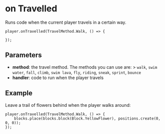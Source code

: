 # on Travelled

Runs code when the current player travels in a certain way.

```sig
player.onTravelled(TravelMethod.Walk, () => {

});
```

## Parameters

- **method**: the travel method. The methods you can use are: > `walk`, `swim water`, `fall`, `climb`, `swim lava`, `fly`, `riding`, `sneak`, `sprint`, `bounce`
- **handler**: code to run when the player travels

## Example

Leave a trail of flowers behind when the player walks around:

```blocks
player.onTravelled(TravelMethod.Walk, () => {
    blocks.place(blocks.block(Block.YellowFlower), positions.create(0, 0, 0));
});
```